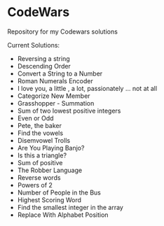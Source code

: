 # CodeWars

Repository for my Codewars solutions

Current Solutions:
- Reversing a string
- Descending Order
- Convert a String to a Number
- Roman Numerals Encoder
- I love you, a little , a lot, passionately ... not at all
- Categorize New Member
- Grasshopper - Summation
- Sum of two lowest positive integers
- Even or Odd
- Pete, the baker
- Find the vowels
- Disemvowel Trolls
- Are You Playing Banjo?
- Is this a triangle?
- Sum of positive
- The Robber Language
- Reverse words
- Powers of 2
- Number of People in the Bus
- Highest Scoring Word
- Find the smallest integer in the array
- Replace With Alphabet Position